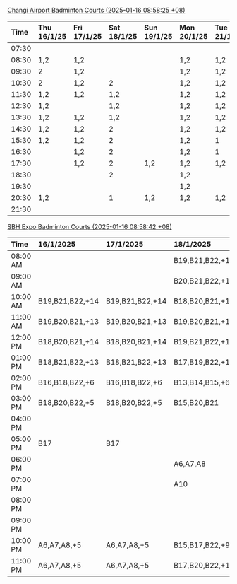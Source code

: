 [Changi Airport Badminton Courts (2025-01-16 08:58:25 +08)](https://www.carc.org.sg/FacilityBooking.aspx)

| Time   | Thu 16/1/25   | Fri 17/1/25   | Sat 18/1/25   | Sun 19/1/25   | Mon 20/1/25   | Tue 21/1/25   | Wed 22/1/25   |
|:-------|:--------------|:--------------|:--------------|:--------------|:--------------|:--------------|:--------------|
| 07:30  |               |               |               |               |               |               |               |
| 08:30  | 1,2           | 1,2           |               |               | 1,2           | 1,2           | 1,2           |
| 09:30  | 2             | 1,2           |               |               | 1,2           | 1,2           | 1,2           |
| 10:30  | 2             | 1,2           | 2             |               | 1,2           | 1,2           | 1,2           |
| 11:30  | 1,2           | 1,2           | 1,2           |               | 1,2           | 1,2           | 1,2           |
| 12:30  | 1,2           |               | 1,2           |               | 1,2           | 1,2           | 1,2           |
| 13:30  | 1,2           | 1,2           | 1,2           |               | 1,2           | 1,2           | 1,2           |
| 14:30  | 1,2           | 1,2           | 2             |               | 1,2           | 1,2           | 1,2           |
| 15:30  | 1,2           | 1,2           | 2             |               | 1,2           | 1             | 1,2           |
| 16:30  |               | 1,2           | 2             |               | 1,2           | 1             | 1,2           |
| 17:30  |               | 1,2           | 2             | 1,2           | 1,2           | 1,2           | 2             |
| 18:30  |               |               | 2             |               | 1,2           |               |               |
| 19:30  |               |               |               |               | 1,2           |               | 1,2           |
| 20:30  | 1,2           |               | 1             | 1,2           | 1,2           | 1,2           | 1,2           |
| 21:30  |               |               |               |               |               |               |               |

[SBH Expo Badminton Courts (2025-01-16 08:58:42 +08)](https://singaporebadmintonhall.getomnify.com/widgets/O3MRKGBH359GA55KHMG1RD)

| Time     | 16/1/2025       | 17/1/2025       | 18/1/2025       | 19/1/2025       | 20/1/2025       | 21/1/2025       | 22/1/2025       |
|:---------|:----------------|:----------------|:----------------|:----------------|:----------------|:----------------|:----------------|
| 08:00 AM |                 |                 | B19,B21,B22,+13 | A6,B15          | B19,B21,B22,+10 | B19,B21,B22,+14 | B19,B21,B22,+19 |
| 09:00 AM |                 |                 | B20,B21,B22,+14 |                 |                 | B19,B21,B22,+14 | B19,B21,B22,+19 |
| 10:00 AM | B19,B21,B22,+14 | B19,B21,B22,+14 | B18,B20,B21,+16 |                 |                 | B19,B21,B22,+18 | B19,B21,B22,+16 |
| 11:00 AM | B19,B20,B21,+13 | B19,B20,B21,+13 | B19,B20,B21,+17 |                 |                 | B19,B21,B22,+18 | B19,B21,B22,+17 |
| 12:00 PM | B18,B20,B21,+14 | B18,B20,B21,+14 | B19,B21,B22,+18 |                 |                 | B19,B21,B22,+14 | B19,B21,B22,+19 |
| 01:00 PM | B18,B21,B22,+13 | B18,B21,B22,+13 | B17,B19,B22,+13 |                 |                 | B19,B21,B22,+14 | B19,B21,B22,+19 |
| 02:00 PM | B16,B18,B22,+6  | B16,B18,B22,+6  | B13,B14,B15,+6  |                 |                 | B19,B21,B22,+17 | B19,B21,B22,+18 |
| 03:00 PM | B18,B20,B22,+5  | B18,B20,B22,+5  | B15,B20,B21     |                 |                 | B19,B20,B22,+7  | B19,B21,B22,+7  |
| 04:00 PM |                 |                 |                 |                 |                 | B19,B20,B22,+6  | B20,B21,B22,+4  |
| 05:00 PM | B17             | B17             |                 |                 |                 | B19,B21,B22,+10 | B14,B15,B16,+2  |
| 06:00 PM |                 |                 | A6,A7,A8        |                 |                 |                 |                 |
| 07:00 PM |                 |                 | A10             |                 |                 | A8              |                 |
| 08:00 PM |                 |                 |                 |                 | B18,B20,B21,+8  |                 |                 |
| 09:00 PM |                 |                 |                 |                 | B19,B21,B22,+13 |                 | B21             |
| 10:00 PM | A6,A7,A8,+5     | A6,A7,A8,+5     | B15,B17,B22,+9  | B20,B21,B22,+14 | A10,A8,A9,+6    | A10,A8,A9,+7    | A10,A8,A9,+7    |
| 11:00 PM | A6,A7,A8,+5     | A6,A7,A8,+5     | B17,B20,B22,+10 | B20,B21,B22,+15 | A10,A8,A9,+7    | A10,A8,A9,+7    | A10,A8,A9,+7    |
